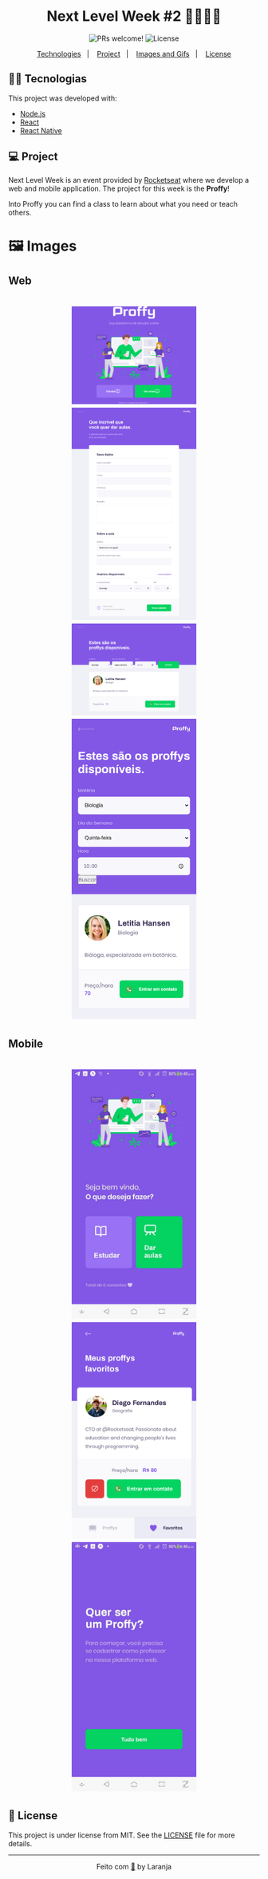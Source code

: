 <h1 align="center">
 Next Level Week #2 🚀👨🏽‍💻
</h1>
<p align="center">
 <img src="https://img.shields.io/static/v1?label=Laranja&message=welcome&color=ffa500&labelColor=000000" alt="PRs welcome!" />

  <img alt="License" src="https://img.shields.io/static/v1?label=license&message=MIT&color=ffa500&labelColor=000000">
</p>

<p align="center">
  <a href="#rocket-tecnologias">Technologies</a>&nbsp;&nbsp;&nbsp;|&nbsp;&nbsp;&nbsp;
  <a href="#-projeto">Project</a>&nbsp;&nbsp;&nbsp;|&nbsp;&nbsp;&nbsp;
  <!-- <a href="#-layout">How to Start</a>&nbsp;&nbsp;&nbsp;|&nbsp;&nbsp;&nbsp; -->
  <a href="#-como-contribuir">Images and Gifs</a>&nbsp;&nbsp;&nbsp;|&nbsp;&nbsp;&nbsp;
  <a href="#memo-licença">License</a>
</p>

## 👨‍💻 Tecnologias

This project was developed with:

- [Node.js](https://nodejs.org/en/)
- [React](https://reactjs.org/)
- [React Native](https://reactnative.dev/)

## 💻 Project

Next Level Week is an event provided by [Rocketseat](https://rocketseat.com.br/) where we develop a web and mobile application. The project for this week is the **Proffy**!

Into Proffy you can find a class to learn about what you need or teach others.

<!-- ## 🏁 How to Start

1. Fork and clone this repository
1. Type the command `yarn` to update the project dependencies
1. Type the command `yarn start` to start your project

That's it ✔ -->

# 🖼️ Images 
 ## Web
 <h1 align="center">
 <img src= ".github\images\web-main-screen.png" width= "250" />
 <img src= ".github\images\web-give-classes-screen.png" width= "250" />
 <img src= ".github\images\web-study-screen.png" width= "250" />
 <img src= ".github\images\web-study-responsive-screen.png" width= "250" />
</h1>

 ## Mobile
 <h1 align="center">
 <img src= ".github\images\mobile-main-screen.jpg" width= "250" />
 <img src= ".github\images\mobile-favorites-screen.png" width= "250" />
 <img src= ".github\images\mobile-wanttobeaproffy-screen.jpg" width= "250" />

</h1>

## 📝 License

This project is under license from MIT. See the [LICENSE](LICENSE) file for more details.

---

<span align="center">

Feito com [🧡](https://www.linkedin.com/in/emerson-laranja-dos-santos-9b6064145/) by Laranja
</span>

